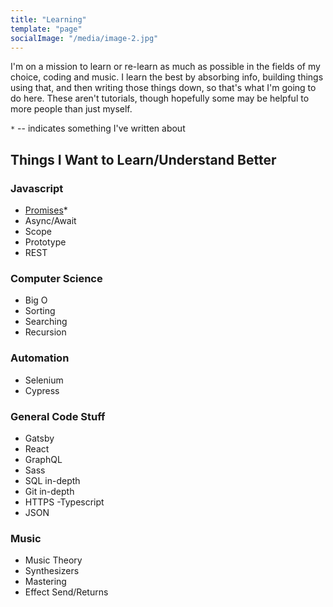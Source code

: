 ```yaml
---
title: "Learning"
template: "page"
socialImage: "/media/image-2.jpg"
---
```

I'm on a mission to learn or re-learn as much as possible in the fields of my choice, coding and music. I learn the best by absorbing info, building things using that, and then writing those things down, so that's what I'm going to do here. These aren't tutorials, though hopefully some may be helpful to more people than just myself.

`*` -- indicates something I've written about

## Things I Want to Learn/Understand Better

### Javascript
 - [Promises](/posts/js-promises)*
 - Async/Await
 - Scope
 - Prototype
  - REST

  ### Computer Science
  - Big O
  - Sorting
  - Searching
  - Recursion

  ### Automation
  - Selenium
  - Cypress

  ### General Code Stuff
  - Gatsby
  - React
  - GraphQL
  - Sass
  - SQL in-depth
  - Git in-depth
  - HTTPS
  -Typescript
  - JSON

  ### Music
  - Music Theory
  - Synthesizers
  - Mastering
  - Effect Send/Returns